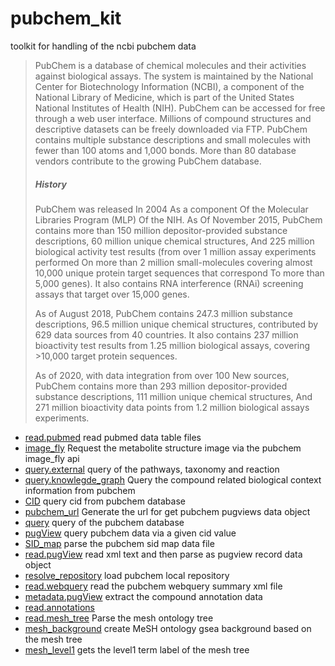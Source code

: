 ﻿# pubchem_kit

toolkit for handling of the ncbi pubchem data
> PubChem is a database of chemical molecules and their activities against biological assays. 
>  The system is maintained by the National Center for Biotechnology Information (NCBI), a 
>  component of the National Library of Medicine, which is part of the United States National 
>  Institutes of Health (NIH). PubChem can be accessed for free through a web user interface. 
>  Millions of compound structures and descriptive datasets can be freely downloaded via FTP. 
>  PubChem contains multiple substance descriptions and small molecules with fewer than 100 
>  atoms and 1,000 bonds. More than 80 database vendors contribute to the growing PubChem 
>  database.
>  
>  ##### History
>  PubChem was released In 2004 As a component Of the Molecular Libraries Program (MLP) Of the
>  NIH. As Of November 2015, PubChem contains more than 150 million depositor-provided substance 
>  descriptions, 60 million unique chemical structures, And 225 million biological activity test 
>  results (from over 1 million assay experiments performed On more than 2 million small-molecules 
>  covering almost 10,000 unique protein target sequences that correspond To more than 5,000 genes).
>  It also contains RNA interference (RNAi) screening assays that target over 15,000 genes.
>  
>  As of August 2018, PubChem contains 247.3 million substance descriptions, 96.5 million unique 
>  chemical structures, contributed by 629 data sources from 40 countries. It also contains 237 
>  million bioactivity test results from 1.25 million biological assays, covering >10,000 target 
>  protein sequences.
> 
>  As of 2020, with data integration from over 100 New sources, PubChem contains more than 293 
>  million depositor-provided substance descriptions, 111 million unique chemical structures,
>  And 271 million bioactivity data points from 1.2 million biological assays experiments.

+ [read.pubmed](pubchem_kit/read.pubmed.1) read pubmed data table files
+ [image_fly](pubchem_kit/image_fly.1) Request the metabolite structure image via the pubchem image_fly api
+ [query.external](pubchem_kit/query.external.1) query of the pathways, taxonomy and reaction 
+ [query.knowlegde_graph](pubchem_kit/query.knowlegde_graph.1) Query the compound related biological context information from pubchem
+ [CID](pubchem_kit/CID.1) query cid from pubchem database
+ [pubchem_url](pubchem_kit/pubchem_url.1) Generate the url for get pubchem pugviews data object
+ [query](pubchem_kit/query.1) query of the pubchem database
+ [pugView](pubchem_kit/pugView.1) query pubchem data via a given cid value
+ [SID_map](pubchem_kit/SID_map.1) parse the pubchem sid map data file
+ [read.pugView](pubchem_kit/read.pugView.1) read xml text and then parse as pugview record data object
+ [resolve_repository](pubchem_kit/resolve_repository.1) load pubchem local repository
+ [read.webquery](pubchem_kit/read.webquery.1) read the pubchem webquery summary xml file
+ [metadata.pugView](pubchem_kit/metadata.pugView.1) extract the compound annotation data
+ [read.annotations](pubchem_kit/read.annotations.1) 
+ [read.mesh_tree](pubchem_kit/read.mesh_tree.1) Parse the mesh ontology tree
+ [mesh_background](pubchem_kit/mesh_background.1) create MeSH ontology gsea background based on the mesh tree
+ [mesh_level1](pubchem_kit/mesh_level1.1) gets the level1 term label of the mesh tree
